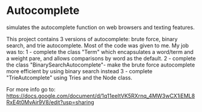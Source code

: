# Autocomplete
simulates the autocomplete function on web browsers and texting features.

This project contains 3 versions of autocomplete: brute force, binary search, and trie autocomplete. Most of the code was given to me. My job was to:
	1 - complete the class "Term" which encapsulates a word/term and a weight pare, and allows comparisons by word as the default. 
	2 - complete the class "BinarySearchAutocomplete"- make the brute force autocomplete more efficient by using binary search instead
	3 - complete "TrieAutcomplete" using Tries and the Node class.

For more info go to:
https://docs.google.com/document/d/1q11eeItVK5RXrnq_4MW3wCX1iEML8RxE4t0MvAir9V8/edit?usp=sharing